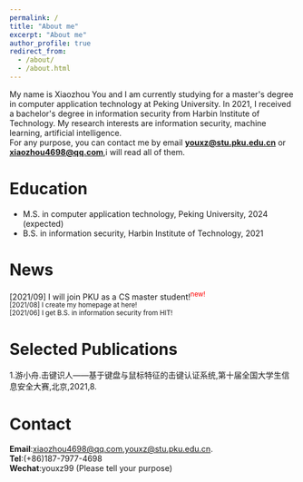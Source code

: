 ```yaml
---
permalink: /
title: "About me"
excerpt: "About me"
author_profile: true
redirect_from: 
  - /about/
  - /about.html
---
```

My name is Xiaozhou You and I am currently studying for a master's degree in computer application technology at Peking University. In 2021, I received a bachelor's degree in information security from Harbin Institute of Technology. My research interests are information security, machine learning, artificial intelligence.  
For any purpose, you can contact me by email **youxz@stu.pku.edu.cn** or **xiaozhou4698@qq.com**,i will read all of them.

Education
======
* M.S. in computer application technology, Peking University, 2024 (expected)
* B.S. in information security, Harbin Institute of Technology, 2021

News
======
[2021/09] I will join PKU as a CS master student!<sup><font color='red' >new!</font></sub>  
[2021/08] I create my homepage at here!  
[2021/06] I get B.S. in information security from HIT!

Selected Publications
======
1.游小舟.击键识人——基于键盘与鼠标特征的击键认证系统,第十届全国大学生信息安全大赛,北京,2021,8. 

Contact
======
**Email**:xiaozhou4698@qq.com,youxz@stu.pku.edu.cn.  
**Tel**:(+86)187-7977-4698  
**Wechat**:youxz99 (Please tell your purpose)